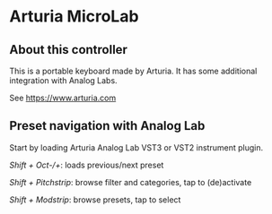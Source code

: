 # Arturia MicroLab

## About this controller

This is a portable keyboard made by Arturia.
It has some additional integration with Analog Labs.

See https://www.arturia.com

## Preset navigation with Analog Lab

Start by loading Arturia Analog Lab VST3 or VST2 instrument plugin.

*Shift + Oct-/+*: loads previous/next preset

*Shift + Pitchstrip*: browse filter and categories, tap to (de)activate

*Shift + Modstrip*: browse presets, tap to select
